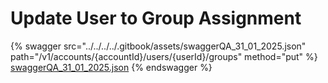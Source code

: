 # Update User to Group Assignment

{% swagger src="../../../../.gitbook/assets/swaggerQA_31_01_2025.json" path="/v1/accounts/{accountId}/users/{userId}/groups" method="put" %}
[swaggerQA_31_01_2025.json](../../../../.gitbook/assets/swaggerQA_31_01_2025.json)
{% endswagger %}
